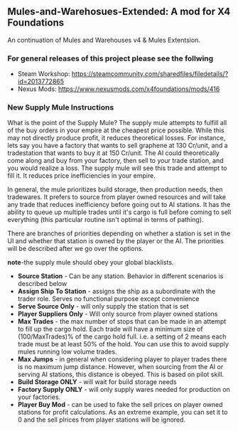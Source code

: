 ## Mules-and-Warehosues-Extended: A mod for X4 Foundations
An continuation of Mules and Warehouses v4 & Mules Extentsion.

### For general releases of this project please see the follwing
* Steam Workshop: https://steamcommunity.com/sharedfiles/filedetails/?id=2013772865
* Nexus Mods: https://www.nexusmods.com/x4foundations/mods/416

### New Supply Mule Instructions
What is the point of the Supply Mule? The supply mule attempts to fulfill all of the buy orders in your empire at the cheapest price possible. While this may not directly produce profit, it reduces theoretical losses. For instance, lets say you have a factory that wants to sell graphene at 130 Cr/unit, and a tradestation that wants to buy it at 150 Cr/unit. The AI could theoretically come along and buy from your factory, then sell to your trade station, and you would realize a loss. The supply mule will see this trade and attempt to fill it. It reduces price inefficiencies in your empire. 

In general, the mule prioritizes build storage, then production needs, then tradewares. It prefers to source from player owned resources and will take any trade that reduces inefficiency before going out to AI stations. It has the ability to queue up multiple trades until it's cargo is full before coming to sell everything (this particular routine isn't optimal in terms of pathing).

There are branches of priorities depending on whether a station is set in the UI and whether that station is owned by the player or the AI. The priorities will be described after we go over the options.

**note**-the supply mule should obey your global blacklists.
- **Source Station** - Can be any station. Behavior in different scenarios is described below
- **Assign Ship To Station** - assigns the ship as a subordinate with the trader role. Serves no functional purpose except convenience
- **Serve Source Only** - will only supply the station that is set
- **Player Suppliers Only** - Will only source from player owned stations
- **Max Trades** - the max number of stops that can be made in an attempt to fill up the cargo hold. Each trade will have a minimum size of (100/MaxTrades)% of the cargo hold full. i.e. a setting of 2 means each trade must be at least 50% of the hold. You can use this to avoid supply mules running low volume trades.
- **Max Jumps** - in general when considering player to player trades there is no maximum jump distance. However, when sourcing from the AI or serving AI stations, this distance is obeyed. This is based on pilot skill.
- **Build Storage ONLY** - will wait for build storage needs
- **Factory Supply ONLY** - will only supply wares needed for production on your factories.
- **Player Buy Mod** - can be used to fake the sell prices on player owned stations for profit calculations. As an extreme example, you can set it to 0 and the sell plrices from player stations will be ignored.


